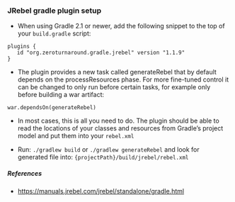 ### JRebel gradle plugin setup

- When using Gradle 2.1 or newer, add the following snippet to the top of your `build.gradle` script:

```
plugins {
   id "org.zeroturnaround.gradle.jrebel" version "1.1.9"
}
```

- The plugin provides a new task called generateRebel that by default depends on the processResources phase. For more fine-tuned control it can be changed to only run before certain tasks, for example only before building a war artifact:

```
war.dependsOn(generateRebel)
```

- In most cases, this is all you need to do. The plugin should be able to read the locations of your classes and resources from Gradle’s project model and put them into your `rebel.xml`

- Run: `./gradlew build` or `./gradlew generateRebel` and look for generated file into: `{projectPath}/build/jrebel/rebel.xml`

##### References
- https://manuals.jrebel.com/jrebel/standalone/gradle.html